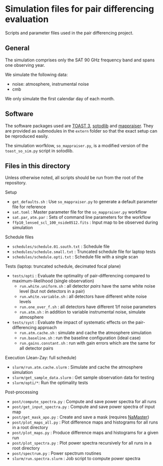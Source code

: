 # Simulation files for pair differencing evaluation

Scripts and parameter files used in the pair differencing project.

## General

The simulation comprises only the SAT 90 GHz frequency band and spans one observing year.

We simulate the following data:

* noise: atmosphere, instrumental noise
* cmb

We only simulate the first calendar day of each month.

## Software

The software packages used are
[TOAST 3](https://github.com/hpc4cmb/toast/tree/toast3),
[sotodlib](https://github.com/simonsobs/sotodlib)
and [mappraiser](https://github.com/B3Dcmb/midapack/tree/gaps-maxL).
They are provided as submodules in the `extern` folder so that the exact setup can be reproduced easily.

The simulation worfklow, `so_mappraiser.py`, is a modified version of the `toast_so_sim.py` script in sotodlib.

## Files in this directory

Unless otherwise noted, all scripts should be run from the root of the repository.

Setup

* `get_defaults.sh` : Use `so_mappraiser.py` to generate a default parameter file for reference
* `sat.toml` : Master parameter file for the `so_mappraiser.py` workflow
* `sat.par`, `atm.par` : Sets of command line parameters for the workflow
* `ffp10_lensed_scl_100_nside0512.fits` : Input map to be observed during simulation

Schedule files

* `schedules/schedule.01.south.txt` : Schedule file
* `schedules/schedule.small.txt` : Truncated schedule file for laptop tests
* `schedules/schedule.opti.txt` : Schedule file with a single scan

Tests (laptop: truncated schedule, decimated focal plane)

* `tests/opti` : Evaluate the optimality of pair-differencing compared to maximum-likelihood (single observation)
  * `run.white.uniform.sh` : all detector _pairs_ have the same white noise level (but not detectors in a pair)
  * `run.white.variable.sh` : all detectors have different white noise levels
  * `run.one_over_f.sh` : all detectors have different 1/f noise parameters
  * `run.atm.sh` : in addition to variable instrumental noise, simulate atmosphere
* `tests/syst` : Evaluate the impact of systematic effects on the pair-differencing approach
  * `run.atm.cache.sh` : simulate and cache the atmosphere simulation
  * `run.baseline.sh` : run the baseline configuration (ideal case)
  * `run.gains.constant.sh` : run with gain errors which are the same for all detector pairs

Execution (Jean-Zay: full schedule)

* `slurm/run.atm.cache.slurm` : Simulate and cache the atmosphere simulation
* `slurm/get_sample_data.slurm` : Get sample observation data for testing
* `slurm/opti/*`: Run the optimality tests

Post-processing

* `post/compute_spectra.py` : Compute and save power spectra for all runs
* `post/get_input_spectra.py` : Compute and save power spectra of input map
* `post/get_mask_apo.py` : Create and save a mask (requires [NaMaster](https://namaster.readthedocs.io))
* `post/plot_maps_all.py` : Plot difference maps and histograms for all runs in a root directory
* `post/plot_maps.py` : Produce difference maps and histograms for a given run
* `post/plot_spectra.py` : Plot power spectra recursively for all runs in a root directory
* `post/spectrum.py` : Power spectrum routines
* `slurm/run.spectra.slurm` : Job script to compute power spectra
